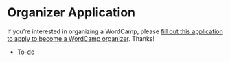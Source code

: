 # Organizer Application

If you’re interested in organizing a WordCamp, please [fill out this application to apply to become a WordCamp organizer](https://central.wordcamp.org/wordcamp-organizer-application/). Thanks!

*   [To-do](# "To-do")